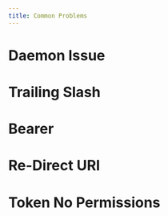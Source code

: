 ```yaml
---
title: Common Problems
---
```


# Daemon Issue

# Trailing Slash

# Bearer

# Re-Direct URI

# Token No Permissions

